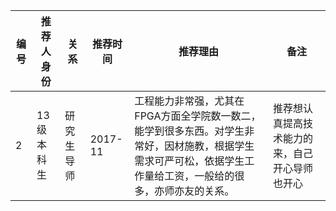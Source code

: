 | 编号 | 推荐人身份 | 关系 | 推荐时间 | 推荐理由 | 备注 |
| --- | --- | --- | --- | --- | --- |
| 2 | 13级本科生 | 研究生导师 | 2017-11 | 工程能力非常强，尤其在FPGA方面全学院数一数二，能学到很多东西。对学生非常好，因材施教，根据学生需求可严可松，依据学生工作量给工资，一般给的很多，亦师亦友的关系。| 推荐想认真提高技术能力的来，自己开心导师也开心 |
